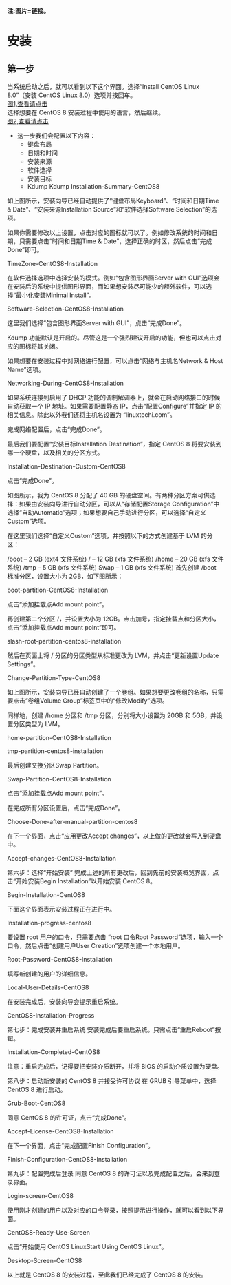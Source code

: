 **注:图片=链接。**

# 安装
## 第一步
当系统启动之后，就可以看到以下这个界面。选择“Install CentOS Linux 8.0”（安装 CentOS Linux 8.0）选项并按回车。<br>
<a href="https://img-blog.csdnimg.cn/img_convert/44cdb526aaf938ef4727d50471271caf.png" target="_blank">图1,查看请点击</a><br>
选择想要在 CentOS 8 安装过程中使用的语言，然后继续。<br>
<a href="https://img-blog.csdnimg.cn/img_convert/120e352795a69f6439a3a72f4686365c.png" target="_blank">图2,查看请点击</a><br>
- 这一步我们会配置以下内容：
  - 键盘布局
  - 日期和时间
  - 安装来源
  - 软件选择
  - 安装目标
  - Kdump
  Kdump
Installation-Summary-CentOS8

如上图所示，安装向导已经自动提供了“键盘布局Keyboard”、“时间和日期Time & Date”、“安装来源Installation Source”和“软件选择Software Selection”的选项。

如果你需要修改以上设置，点击对应的图标就可以了。例如修改系统的时间和日期，只需要点击“时间和日期Time & Date”，选择正确的时区，然后点击“完成Done”即可。

TimeZone-CentOS8-Installation

在软件选择选项中选择安装的模式。例如“包含图形界面Server with GUI”选项会在安装后的系统中提供图形界面，而如果想安装尽可能少的额外软件，可以选择“最小化安装Minimal Install”。

Software-Selection-CentOS8-Installation

这里我们选择“包含图形界面Server with GUI”，点击“完成Done”。

Kdump 功能默认是开启的。尽管这是一个强烈建议开启的功能，但也可以点击对应的图标将其关闭。

如果想要在安装过程中对网络进行配置，可以点击“网络与主机名Network & Host Name”选项。

Networking-During-CentOS8-Installation

如果系统连接到启用了 DHCP 功能的调制解调器上，就会在启动网络接口的时候自动获取一个 IP 地址。如果需要配置静态 IP，点击“配置Configure”并指定 IP 的相关信息。除此以外我们还将主机名设置为 “linuxtechi.com”。

完成网络配置后，点击“完成Done”。

最后我们要配置“安装目标Installation Destination”，指定 CentOS 8 将要安装到哪一个硬盘，以及相关的分区方式。

Installation-Destination-Custom-CentOS8

点击“完成Done”。

如图所示，我为 CentOS 8 分配了 40 GB 的硬盘空间。有两种分区方案可供选择：如果由安装向导进行自动分区，可以从“存储配置Storage Configuration”中选择“自动Automatic”选项；如果想要自己手动进行分区，可以选择“自定义Custom”选项。

在这里我们选择“自定义Custom”选项，并按照以下的方式创建基于 LVM 的分区：

/boot – 2 GB (ext4 文件系统)
/ – 12 GB (xfs 文件系统)
/home – 20 GB (xfs 文件系统)
/tmp – 5 GB (xfs 文件系统)
Swap – 1 GB (xfs 文件系统)
首先创建 /boot 标准分区，设置大小为 2GB，如下图所示：

boot-partition-CentOS8-Installation

点击“添加挂载点Add mount point”。

再创建第二个分区 /，并设置大小为 12GB。点击加号，指定挂载点和分区大小，点击“添加挂载点Add mount point”即可。

slash-root-partition-centos8-installation

然后在页面上将 / 分区的分区类型从标准更改为 LVM，并点击“更新设置Update Settings”。

Change-Partition-Type-CentOS8

如上图所示，安装向导已经自动创建了一个卷组。如果想要更改卷组的名称，只需要点击“卷组Volume Group”标签页中的“修改Modify”选项。

同样地，创建 /home 分区和 /tmp 分区，分别将大小设置为 20GB 和 5GB，并设置分区类型为 LVM。

home-partition-CentOS8-Installation

tmp-partition-centos8-installation

最后创建交换分区Swap Partition。

Swap-Partition-CentOS8-Installation

点击“添加挂载点Add mount point”。

在完成所有分区设置后，点击“完成Done”。

Choose-Done-after-manual-partition-centos8

在下一个界面，点击“应用更改Accept changes”，以上做的更改就会写入到硬盘中。

Accept-changes-CentOS8-Installation

第六步：选择“开始安装”
完成上述的所有更改后，回到先前的安装概览界面，点击“开始安装Begin Installation”以开始安装 CentOS 8。

Begin-Installation-CentOS8

下面这个界面表示安装过程正在进行中。

Installation-progress-centos8

要设置 root 用户的口令，只需要点击 “root 口令Root Password”选项，输入一个口令，然后点击“创建用户User Creation”选项创建一个本地用户。

Root-Password-CentOS8-Installation

填写新创建的用户的详细信息。

Local-User-Details-CentOS8

在安装完成后，安装向导会提示重启系统。

CentOS8-Installation-Progress

第七步：完成安装并重启系统
安装完成后要重启系统。只需点击“重启Reboot”按钮。

Installation-Completed-CentOS8

注意：重启完成后，记得要把安装介质断开，并将 BIOS 的启动介质设置为硬盘。

第八步：启动新安装的 CentOS 8 并接受许可协议
在 GRUB 引导菜单中，选择 CentOS 8 进行启动。

Grub-Boot-CentOS8

同意 CentOS 8 的许可证，点击“完成Done”。

Accept-License-CentOS8-Installation

在下一个界面，点击“完成配置Finish Configuration”。

Finish-Configuration-CentOS8-Installation

第九步：配置完成后登录
同意 CentOS 8 的许可证以及完成配置之后，会来到登录界面。

Login-screen-CentOS8

使用刚才创建的用户以及对应的口令登录，按照提示进行操作，就可以看到以下界面。

CentOS8-Ready-Use-Screen

点击“开始使用 CentOS LinuxStart Using CentOS Linux”。

Desktop-Screen-CentOS8

以上就是 CentOS 8 的安装过程，至此我们已经完成了 CentOS 8 的安装。
